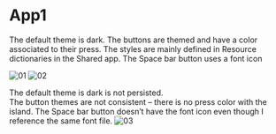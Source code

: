 # App1


The default theme is dark.
The buttons are themed and have a color associated to their press.
The styles are mainly defined in Resource dictionaries in the Shared app.
The Space bar button uses a font icon

![01](https://github.com/brswan/App1/assets/10222248/8e422335-3f63-484f-89eb-82dc30b963a7)
![02](https://github.com/brswan/App1/assets/10222248/6958dda2-8924-4bc6-81b2-352a7b7d5990)


The default theme is dark is not persisted.  
The button themes are not consistent – there is no press color with the island.
The Space bar button doesn’t have the font icon even though I reference the same font file.
![03](https://github.com/brswan/App1/assets/10222248/fa5e3c39-7a06-4cec-95e8-bb1ab6ad4232)
